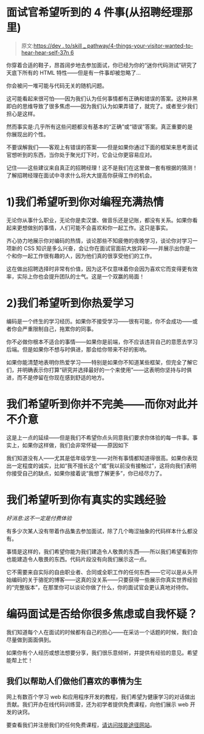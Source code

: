 # 面试官希望听到的 4 件事(从招聘经理那里)

> 原文:[https://dev . to/skill _ pathway/4-things-your-visitor-wanted-to-hear-hear-self-37n 6](https://dev.to/skill_pathway/4-things-your-interviewer-wants-to-hear-from-hiring-managers-themselves-37n6)

你穿着合适的鞋子，昂首阔步地去参加面试，你已经为你的“迷你代码测试”研究了天底下所有的 HTML 特性——但是有一件事却被忽略了...

你会被问一堆可能与代码无关的随机问题。

这可能看起来很可怕——因为我们认为任何事情都有正确和错误的答案。这种非黑即白的思维导致了很多焦虑——因为我们认为如果弄错了，就完了。或者至少我们担心是这样。

然而事实是:几乎所有这些问题都没有基本的“正确”或“错误”答案。真正重要的是你展现出的个性。

不要误解我们——客观上有错误的答案——但是如果你通过下面的框架来思考面试官想听到的东西，当你处于聚光灯下时，它会让你更容易应对。

记住——这些建议来自真正的招聘经理！这不是我们在这里做一套有根据的猜测！了解招聘经理在面试中寻求什么将大大提高你获得工作的机会。

# 1)我们希望听到你对编程充满热情

无论你从事什么职业，无论你是卖汉堡、做音乐还是记账，都没有关系。如果你看起来更想做别的事情，人们可能不会喜欢和你一起工作。这只是事实。

齐心协力地展示你对编码的热情，谈论那些不知疲倦的夜晚学习，谈论你对学习一项新的 CSS 知识是多么兴奋，会让你在面试官面前大放异彩——并展示出你是一个和你一起工作很有趣的人，因为他们真的很享受他们的工作。

这在做出招聘选择时非常有价值，因为这不仅意味着你会因为喜欢它而变得更有效率，实际上你也会提升团队的士气。这是一个双赢的局面！

# 2)我们希望听到你热爱学习

编码是一个终生的学习经历。如果你不接受学习——很有可能，你不会成功——或者你会严重限制自己，拖累你的同事。

你不必做你根本不适合的事情——如果你是前端，你不应该违背自己的意愿去学习后端。但是如果你不想与时俱进，那会给你带来不好的影响。

如果你能清楚地表明你热爱学习——特别是如果你不知道某些框架，但完全了解它们，并明确表示你打算“研究并选择最好的一个来使用”——这表明你坚持与时俱进，而不是停留在你现在感到舒适的地方。

# 我们希望听到你并不完美——而你对此并不介意

这是上一点的延续——但是我们不希望你点头同意我们要求你体验的每一件事。事实上，如果你这样做，我们会非常怀疑——原因如下

我们知道没有人——尤其是低年级学生——对所有事情都知道得很高。如果你表现出一定程度的诚实，比如“我不擅长这个”或“我以前没有接触过”，这将向我们表明你接受自己的缺点，如果你接着说“我想了解更多”，你已经尽力了。

# 我们希望听到你有真实的实践经验

*好消息:这不一定是付费体验*

有多少次某人没有带着作品集去参加面试，除了几个晦涩抽象的代码样本什么都没有。

事情是这样的，我们希望你能为我们建造令人敬畏的东西——所以我们希望看到你也能建造令人敬畏的东西。代码片段没有向我们展示这一点。

它不需要来自实际的自由职业者、合同或全职工作的任何东西——它可以是从头开始编码的关于骆驼的博客——这真的没关系——只要获得一些展示你真实世界经验的“完整版本”，在那里你可以谈论你做了什么，你的面试官会更认真地对待你。

# [](#do-coding-interviews-give-you-a-lot-of-anxiety-or-selfdoubt)编码面试是否给你很多焦虑或自我怀疑？

我们知道每个人在面试的时候都有自己的担心——在采访一个话题的时候，我们会尽量做到面面俱到。

如果你有个人经历或想法想要分享，我们很乐意倾听，并提供有经验的意见。希望能帮上忙！

## 我们以帮助人们做他们喜欢的事情为生

网上有数百个学习 web 和应用程序开发的教程，我们希望为健康学习的对话做出贡献。我们开办在线代码训练营，还为初学者提供免费课程，向他们展示 web 开发的诀窍。

要查看我们并注册我们的任何免费课程，[请访问技能途径网站](https://www.skillpathway.com)。